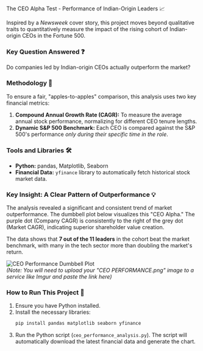 The CEO Alpha Test - Performance of Indian-Origin Leaders 📈

Inspired by a *Newsweek* cover story, this project moves beyond qualitative traits to quantitatively measure the impact of the rising cohort of Indian-origin CEOs in the Fortune 500.

### Key Question Answered ❓
Do companies led by Indian-origin CEOs actually outperform the market?

### Methodology 📝
To ensure a fair, "apples-to-apples" comparison, this analysis uses two key financial metrics:
1.  **Compound Annual Growth Rate (CAGR):** To measure the average annual stock performance, normalizing for different CEO tenure lengths.
2.  **Dynamic S&P 500 Benchmark:** Each CEO is compared against the S&P 500's performance *only during their specific time in the role*.

### Tools and Libraries 🛠️
* **Python:** pandas, Matplotlib, Seaborn
* **Financial Data:** `yfinance` library to automatically fetch historical stock market data.

### Key Insight: A Clear Pattern of Outperformance 💡
The analysis revealed a significant and consistent trend of market outperformance. The dumbbell plot below visualizes this "CEO Alpha." The purple dot (Company CAGR) is consistently to the right of the grey dot (Market CAGR), indicating superior shareholder value creation.

The data shows that **7 out of the 11 leaders** in the cohort beat the market benchmark, with many in the tech sector more than doubling the market's return.

![CEO Performance Dumbbell Plot](https://i.imgur.com/your_image_link_here_2.png)  
*(Note: You will need to upload your "CEO PERFORMANCE.png" image to a service like Imgur and paste the link here)*

### How to Run This Project 🚀
1.  Ensure you have Python installed.
2.  Install the necessary libraries:
    ```bash
    pip install pandas matplotlib seaborn yfinance
    ```
3.  Run the Python script (`ceo_performance_analysis.py`). The script will automatically download the latest financial data and generate the chart.
